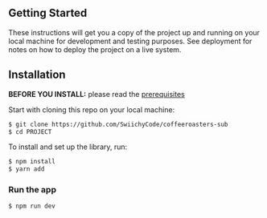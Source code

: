 ## Getting Started

These instructions will get you a copy of the project up and running on your local machine for development and testing purposes. See deployment for notes on how to deploy the project on a live system.

## Installation

**BEFORE YOU INSTALL:** please read the [prerequisites](#prerequisites)

Start with cloning this repo on your local machine:

```sh
$ git clone https://github.com/SwiichyCode/coffeeroasters-sub
$ cd PROJECT
```

To install and set up the library, run:

```sh
$ npm install
$ yarn add
```

### Run the app

```sh
$ npm run dev
```
